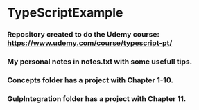 # TypeScriptExample

### Repository created to do the Udemy course: https://www.udemy.com/course/typescript-pt/

### My personal notes in notes.txt with some usefull tips.

### Concepts folder has a project with Chapter 1-10.

### GulpIntegration folder has a project with Chapter 11.
